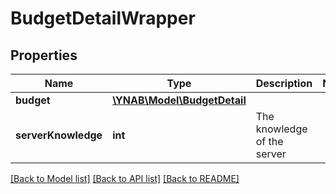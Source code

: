 # BudgetDetailWrapper

## Properties
Name | Type | Description | Notes
------------ | ------------- | ------------- | -------------
**budget** | [**\YNAB\Model\BudgetDetail**](BudgetDetail.md) |  | 
**serverKnowledge** | **int** | The knowledge of the server | 

[[Back to Model list]](../README.md#documentation-for-models) [[Back to API list]](../README.md#documentation-for-api-endpoints) [[Back to README]](../README.md)


